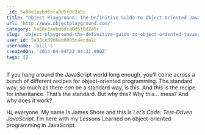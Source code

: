 ```yaml
---
_id: 5a88e1aebd6dca0d5f0d2a5c
title: "Object Playground: The Definitive Guide to Object-Oriented JavaScript"
url: 'http://www.objectplayground.com/'
category: 5a88e1aebd6dca0d5f0d2a5c
slug: 'object-playground-the-definitive-guide-to-object-oriented-javascript'
user_id: 5a83ce59d6eb0005c4ecda2c
username: 'bill-s'
createdOn: '2014-04-04T22:04:31.000Z'
tags: []
---
```


If you hang around the JavaScript world long enough, you’ll come across a bunch of different recipes for object-oriented programming. The standard way, so much as there <em>can</em> be a standard way, is this. And <em>this</em> is the recipe for inheritance. That’s the standard. But why this? Why this… mess? And why does it work?

Hi, everyone. My name is James Shore and this is <cite>Let’s Code: Test-Driven JavaScript</cite>. I’m here with my Lessons Learned on object-oriented programming in JavaScript.
